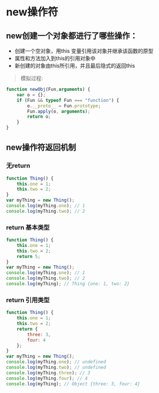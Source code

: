 # new操作符

## new创建一个对象都进行了哪些操作：

- 创建一个空对象，用this 变量引用该对象并继承该函数的原型
- 属性和方法加入到this的引用对象中
- 新创建的对象由this所引用，并且最后隐式的返回this

> 模拟过程:

```javascript
function newObj(Fun,arguments) {
    var o = {};
    if (Fun && typeof Fun === "function") {
        o.__proto__ = Fun.prototype;
        Fun.apply(o, arguments);
        return o;
    }
}
```

## new操作符返回机制

### 无return

```javascript
function Thing() {
    this.one = 1;
    this.two = 2;
}
var myThing = new Thing();
console.log(myThing.one); // 1
console.log(myThing.two); // 2
```

### return 基本类型

```javascript
function Thing() {
    this.one = 1;
    this.two = 2;
    return 5;
}
var myThing = new Thing();
console.log(myThing.one); // 1
console.log(myThing.two); // 2
console.log(myThing); // Thing {one: 1, two: 2}
```

### return 引用类型

```javascript
function Thing() {
    this.one = 1;
    this.two = 2;
    return {
        three: 3,
        four: 4
    };
}
var myThing = new Thing();
console.log(myThing.one); // undefined
console.log(myThing.two); // undefined
console.log(myThing.three); // 3
console.log(myThing.four); // 4
console.log(myThing); // Object {three: 3, four: 4}
```
